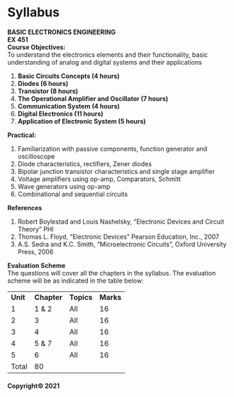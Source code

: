 # Syllabus

**BASIC ELECTRONICS ENGINEERING  
EX 451**  
**Course Objectives:**  
To understand the electronics elements and their functionality, basic understanding of analog and digital systems and their applications

1. **Basic Circuits Concepts (4 hours)**
2. **Diodes (6 hours)**
3. **Transistor (8 hours)**
4. **The Operational Amplifier and Oscillator (7 hours)**
5. **Communication System (4 hours)**
6. **Digital Electronics (11 hours)**
7. **Application of Electronic System (5 hours)**

**Practical:**

1. Familiarization with passive components, function generator and oscilloscope
2. Diode characteristics, rectifiers, Zener diodes
3. Bipolar junction transistor characteristics and single stage amplifier
4. Voltage amplifiers using op-amp, Comparators, Schmitt
5. Wave generators using op-amp
6. Combinational and sequential circuits

**References**

1. Robert Boylestad and Louis Nashelsky, “Electronic Devices and Circuit Theory” PHI
2. Thomas L. Floyd, “Electronic Devices” Pearson Education, Inc., 2007
3. A.S. Sedra and K.C. Smith, “Microelectronic Circuits”, Oxford University Press, 2006

**Evaluation Scheme**  
The questions will cover all the chapters in the syllabus. The evaluation scheme will be as indicated in the table below:

|||||
|---|---|---|---|
|**Unit**|**Chapter**|**Topics**|**Marks**|
|1|1 & 2|All|16|
|2|3|All|16|
|3|4|All|16|
|4|5 & 7|All|16|
|5|6|All|16|
|Total|80|

#### Copyright&copy; 2021